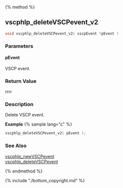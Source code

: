 {% method %}
## vscphlp_deleteVSCPevent_v2

```c
void vscphlp_deleteVSCPevent_v2( vscpEvent *pEvent )
```

### Parameters

#### pEvent
VSCP event.


### Return Value
rrrr

### Description
Delete VSCP event. 

**Example** {% sample lang="c" %}

```c
vscphlp_deleteVSCPevent_v2( pEvent );
```

### See Also
[vscphlp_newVSCPevent](vscphlp_newvscpevent.md)  
[vscphlp_deleteVSCPevent](vscphlp_deletevscpevent.md)

{% endmethod %}

{% include "./bottom_copyright.md" %}